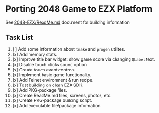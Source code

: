Porting 2048 Game to EZX Platform
=================================

See [2048-EZX/ReadMe.md](../2048-EZX/ReadMe.md) document for building information.

## Task List

1. [ ] Add some information about `tmake` and `progen` utilites.
2. [x] Add memory stats.
3. [x] Improve title bar widget: show game score via changing `QLabel` text.
4. [x] Disable touch clicks sound option.
5. [x] Create touch event controls.
6. [x] Implement basic game functionality.
7. [x] Add Telnet environment & run recipe.
8. [x] Test building on clean EZX SDK.
9. [x] Add PKG-package files.
10. [x] Create ReadMe.md files, screens, photos, etc.
11. [x] Create PKG-package building script.
12. [x] Add executable file/package information.
